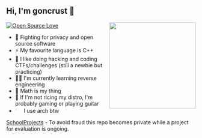 ## Hi, I'm goncrust 👋

<img align='right' src="https://static.wixstatic.com/media/367ecf_d3764227866c484c830b8ca8cc81c546~mv2.gif/v1/fit/w_174,h_173,q_90/367ecf_d3764227866c484c830b8ca8cc81c546~mv2.webp" width="230">

[![Open Source Love](https://badges.frapsoft.com/os/v1/open-source.png?v=103)](https://github.com/ellerbrock/open-source-badges/)

- 🐃 Fighting for privacy and open source software
- ⚡ My favourite language is C++
- 🔭 I like doing hacking and coding CTFs/challenges (still a newbie but practicing)
- :man_technologist: I'm currently learning reverse engineering
- 🔢 Math is my thing
- 🎸 If I'm not ricing my distro, I'm probably gaming or playing guitar
- <img src="https://raw.githubusercontent.com/Raymo111/Raymo111/master/socials/arch.svg" width="19" height="16"> I use arch btw

[SchoolProjects](https://github.com/goncrust/SchoolProjects) - To avoid fraud this repo becomes private while a project for evaluation is ongoing.
<!--
**goncrust/goncrust** is a ✨ _special_ ✨ repository because its `README.md` (this file) appears on your GitHub profile.

Here are some ideas to get you started:

- 🔭 I’m currently working on ...
- 🌱 I’m currently learning ...
- 👯 I’m looking to collaborate on ...
- 🤔 I’m looking for help with ...
- 💬 Ask me about ...
- 📫 How to reach me: ...
- 😄 Pronouns: ...
- ⚡ Fun fact: ...
-->
